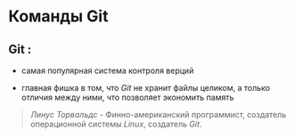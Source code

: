 # Команды Git

## Git : ##
* самая популярная система контроля верций 

* главная фишка в том, что *Git* не хранит файлы целиком, а только отличия между ними, что позволяет экономить память

>  *Линус Торвальдс -*  Финно-американский программист, создатель операционной системы *Linux*, создатель *Git*.
